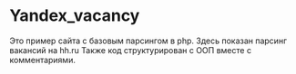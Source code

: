 # Yandex_vacancy
Это пример сайта с базовым парсингом в php. Здесь показан парсинг вакансий на hh.ru
Также код структурирован с ООП вместе с комментариями.
